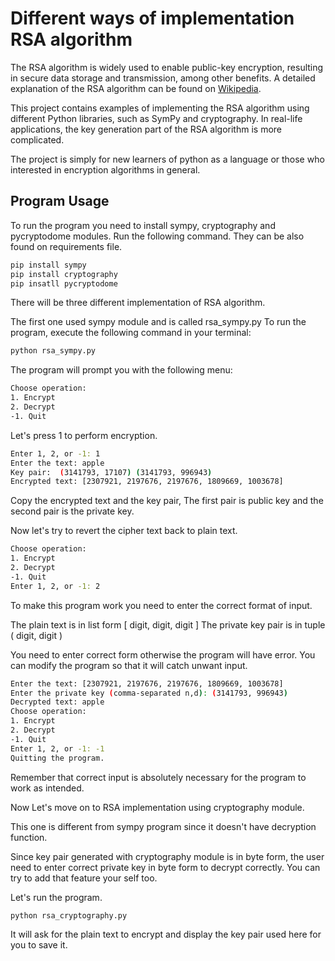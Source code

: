 # Different ways of implementation RSA algorithm

The RSA algorithm is widely used to enable public-key encryption, resulting in secure data storage and transmission, among other benefits. A detailed explanation of the RSA algorithm can be found on [Wikipedia](https://en.wikipedia.org/wiki/RSA_(cryptosystem)).

This project contains examples of implementing the RSA algorithm using different Python libraries, such as SymPy and cryptography. In real-life applications, the key generation part of the RSA algorithm is more complicated. 

The project is simply for new learners of python as a language or those who interested in encryption algorithms in general. 


## Program Usage

To run the program you need to install sympy, cryptography and pycryptodome modules.
Run the following command. They can be also found on requirements file.

```bash
pip install sympy
pip install cryptography
pip insatll pycryptodome
```

There will be three different implementation of RSA algorithm.

The first one used sympy module and is called rsa_sympy.py
To run the program, execute the following command in your terminal:

```bash
python rsa_sympy.py
```

The program will prompt you with the following menu:

```bash
Choose operation:
1. Encrypt
2. Decrypt
-1. Quit

```

Let's press 1 to perform encryption.

```bash
Enter 1, 2, or -1: 1
Enter the text: apple
Key pair:  (3141793, 17107) (3141793, 996943)
Encrypted text: [2307921, 2197676, 2197676, 1809669, 1003678]
```

Copy the encrypted text and the key pair, The first pair is public key and the second pair is the private key.

Now let's try to revert the cipher text back to plain text.

```bash
Choose operation:
1. Encrypt
2. Decrypt
-1. Quit
Enter 1, 2, or -1: 2
```

To make this program work you need to enter the correct format of input.

The plain text is in list form [ digit, digit, digit ]
The private key pair is in tuple ( digit, digit )

You need to enter correct form otherwise the program will have error.
You can modify the program so that it will catch unwant input.

```bash
Enter the text: [2307921, 2197676, 2197676, 1809669, 1003678]
Enter the private key (comma-separated n,d): (3141793, 996943)
Decrypted text: apple
Choose operation:
1. Encrypt
2. Decrypt
-1. Quit
Enter 1, 2, or -1: -1
Quitting the program.
```

Remember that correct input is absolutely necessary for the program to work as intended.

Now Let's move on to RSA implementation using cryptography module.

This one is different from sympy program since it doesn't have decryption function. 

Since key pair generated with cryptography module is in byte form, the user need to enter correct private key in byte form to decrypt correctly. You can try to add that feature your self too.

Let's run the program.

```bash
python rsa_cryptography.py
```

It will ask for the plain text to encrypt and display the key pair used here for you to save it.
